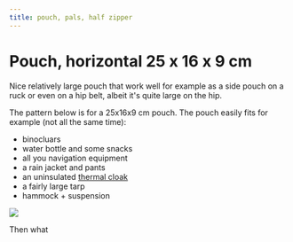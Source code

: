 ```yaml
---
title: pouch, pals, half zipper
---
```


# Pouch, horizontal 25 x 16 x 9 cm



Nice relatively large pouch that work well for example as a side pouch on a ruck or even on a hip belt, albeit it's quite large on the hip.

The pattern below is for a 25x16x9 cm pouch. The pouch easily fits for example (not all the same time):

- binocluars
- water bottle and some snacks
- all you navigation equipment
- a rain jacket and pants
- an uninsulated [thermal cloak](../thermal-cloak/thermal-cloak)
- a fairly large tarp
- hammock + suspension


![](pouch-horizontal-25x16x9-cm.svg)


Then what